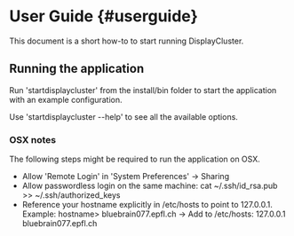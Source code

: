 User Guide {#userguide}
============

This document is a short how-to to start running DisplayCluster.

## Running the application

Run 'startdisplaycluster' from the install/bin folder to start the application with an example configuration.

Use 'startdisplaycluster \-\-help' to see all the available options.

### OSX notes

The following steps might be required to run the application on OSX.

* Allow 'Remote Login' in 'System Preferences' -> Sharing
* Allow passwordless login on the same machine: cat ~/.ssh/id_rsa.pub >> ~/.ssh/authorized_keys
* Reference your hostname explicitly in /etc/hosts to point to 127.0.0.1.
  Example: hostname>  bluebrain077.epfl.ch -> Add to /etc/hosts: 127.0.0.1    bluebrain077.epfl.ch
